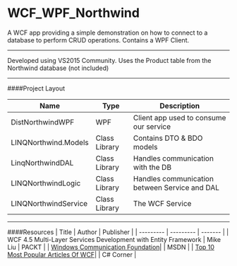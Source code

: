 # WCF_WPF_Northwind
A WCF app providing a simple demonstration on how to connect to a database to perform CRUD operations. Contains a WPF Client.

---

Developed using VS2015 Community. Uses the Product table from the Northwind database (not included)

---

####Project Layout

| Name | Type | Description|
| ---- | ------ | -------- |
| DistNorthwindWPF | WPF | Client app used to consume our service |
| LINQNorthwind.Models | Class Library | Contains DTO & BDO models |
| LinqNorthwindDAL | Class Library | Handles communication with the DB |
| LINQNorthwindLogic | Class Library | Handles communication between Service and DAL |
| LINQNorthwindService | Class Library | The WCF Service |

---

####Resources
| Title | Author | Publisher |
| --------- | --------- | ------- |
| WCF 4.5 Multi-Layer Services Development with Entity Framework | Mike Liu | PACKT |
| [Windows Communication Foundation](https://msdn.microsoft.com/en-us/library/dd456779(v=vs.110).aspx)| | MSDN |
| [Top 10 Most Popular Articles Of WCF](http://www.c-sharpcorner.com/article/top-10-most-popular-articles-of-wcf/)| | C# Corner |
